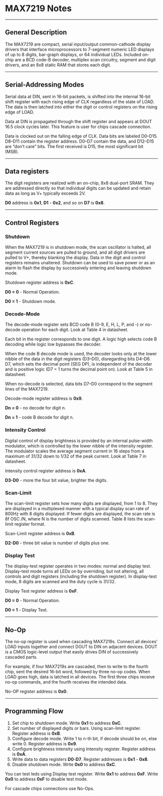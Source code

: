 # MAX7219 Notes

------

## General Description

The MAX7219 are compact, serial input/output common-cathode display drivers that interface microprocessors to 7-segment numeric LED displays of up to 8 digits, bar-graph displays, or 64 individual LEDs. Included on-chip are a BCD code-B decoder, multiplex scan circuitry, segment and digit drivers, and an 8x8 static RAM that stores each digit.

------

## Serial-Addressing Modes

Serial data at DIN, sent in 16-bit packets, is shifted into the internal 16-bit shift register with each rising edge of CLK regardless of the state of LOAD. The data is then latched into either the digit or control registers on the rising edge of LOAD.

Data at DIN is propagated through the shift register and appears at DOUT 16.5 clock cycles later. This feature is user for chips cascade connection.

Data is clocked out on the falling edge of CLK. Data bits are labeled D0–D15. D8–D11 contain the register address. D0–D7 contain the data, and D12–D15 are “don’t care” bits. The first received is D15, the most significant bit (MSB).

------

## Data registers

The digit registers are realized with an on-chip, 8x8 dual-port SRAM. They are addressed directly so that individual digits can be updated and retain data as long as V+ typically exceeds 2V.

**D0** address is **0x1**, **D1** - **0x2**, and so on **D7** is **0x8**.

------

## Control Registers

### Shutdown

When the MAX7219 is in shutdown mode, the scan oscillator is halted, all segment current sources are pulled to ground, and all digit drivers are pulled to V+, thereby blanking the display. Data in the digit and control registers remains unaltered. Shutdown can be used to save power or as an alarm to flash the display by successively entering and leaving shutdown mode. 

Shutdown register address is **0xC**. 

**D0 = 0** - Normal Operation. 

**D0 = 1** - Shutdown mode. 

### Decode-Mode

The decode-mode register sets BCD code B (0-9, E, H, L, P, and -) or no-decode operation for each digit. Look at Table 4 in datasheet.

Each bit in the register corresponds to one digit. A logic high selects code B decoding while logic low bypasses the decoder. 

When the code B decode mode is used, the decoder looks only at the lower nibble of the data in the digit registers (D3–D0), disregarding bits D4–D6. D7, which sets the decimal point (SEG DP), is independent of the decoder and is positive logic (D7 = 1 turns the decimal point on). Look at Table 5 in datasheet.

When no-decode is selected, data bits D7–D0 correspond to the segment lines of the MAX7219.

Decode-mode register address is **0x9**. 

**Dn = 0** - no decode for digit n. 

**Dn = 1** - code B decode for digit n. 

### Intensity Control

Digital control of display brightness is provided by an internal pulse-width modulator, which is controlled by the lower nibble of the intensity register. The modulator scales the average segment current in 16 steps from a maximum of 31/32 down to 1/32 of the peak current. Look at Table 7 in datasheet.

Intensity control register address is **0xA**. 

**D3-D0** - more the four bit value, brighter the digits.

### Scan-Limit

The scan-limit register sets how many digits are displayed, from 1 to 8. They are displayed in a multiplexed manner with a typical display scan rate of 800Hz with 8 digits displayed. If fewer digits are displayed, the scan rate is 8f OSC /N, where N is the number of digits scanned. Table 8 lists the scan-limit register format.

Scan-Limit register address is **0xB**. 

**D2-D0** - three bit value is number of digits plus one.

### Display Test

The display-test register operates in two modes: normal and display test. Display-test mode turns all LEDs on by overriding, but not altering, all controls and digit registers (including the shutdown register). In display-test mode, 8 digits are scanned and the duty cycle is 31/32.

Display Test register address is **0xF**. 

**D0 = 0** - Normal Operation. 

**D0 = 1** - Display Test. 

------

## No-Op

The no-op register is used when cascading MAX7219s. Connect all devices’ LOAD inputs together and connect DOUT to DIN on adjacent devices. DOUT is a CMOS logic-level output that easily drives DIN of successively cascaded parts.

For example, if four MAX7219s are cascaded, then to write to the fourth chip, sent the desired 16-bit word, followed by three no-op codes. When LOAD goes high, data is latched in all devices. The first three chips receive no-op commands, and the fourth receives the intended data.

No-OP register address is **0x0**. 

------

## Programming Flow

1. Set chip to shutdown mode. Write **0x1** to address **0xC**. 
2. Set number of displayed digits or bars. Using scan-limit register. Register address is **0xB**. 
3. Configure decode mode. Write 1 to n-th bit, if decode should be on, else write 0. Register address is **0x9**. 
4. Configure brightness intensity using Intensity register. Register address is **0xA**.
5. Write data to data registers **D0**-**D7**. Register addresses is **0x1** - **0x8**. 
6. Disable shutdown mode. Write **0x0** to address **0xC**. 



You can test leds using Display test register. Write **0x1** to address **0xF**. Write **0x0** to address **0xF** to disable test mode.

For cascade chips connections use No-Ops.  